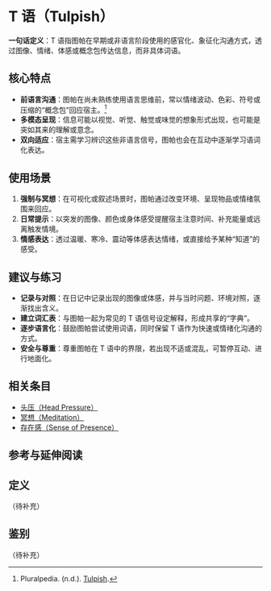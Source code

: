 # T 语（Tulpish）

**一句话定义**：T 语指图帕在早期或非语言阶段使用的感官化、象征化沟通方式，透过图像、情绪、体感或概念包传达信息，而非具体词语。 

## 核心特点

- **前语言沟通**：图帕在尚未熟练使用语言思维前，常以情绪波动、色彩、符号或压缩的“概念包”回应宿主。[^tulpish-pluralpedia]
- **多模态呈现**：信息可能以视觉、听觉、触觉或味觉的想象形式出现，也可能是突如其来的理解或意念。
- **双向适应**：宿主需学习辨识这些非语言信号，图帕也会在互动中逐渐学习语词化表达。

## 使用场景

1. **强制与冥想**：在可视化或叙述场景时，图帕通过改变环境、呈现物品或情绪氛围来回应。
2. **日常提示**：以突发的图像、颜色或身体感受提醒宿主注意时间、补充能量或远离触发情境。
3. **情感表达**：透过温暖、寒冷、震动等体感表达情绪，或直接给予某种“知道”的感受。

## 建议与练习

- **记录与对照**：在日记中记录出现的图像或体感，并与当时问题、环境对照，逐渐找出含义。
- **建立词汇表**：与图帕一起为常见的 T 语信号设定解释，形成共享的“字典”。
- **逐步语言化**：鼓励图帕尝试使用词语，同时保留 T 语作为快速或情绪化沟通的方式。
- **安全与尊重**：尊重图帕在 T 语中的界限，若出现不适或混乱，可暂停互动、进行地面化。

## 相关条目

- [头压（Head Pressure）](entries/系统体验与机制/Head-Pressure.md)
- [冥想（Meditation）](entries/实践与支持/Meditation.md)
- [存在感（Sense of Presence）](entries/系统体验与机制/Sense-Of-Presence.md)

## 参考与延伸阅读

[^tulpish-pluralpedia]: Pluralpedia. (n.d.). [Tulpish](https://pluralpedia.org/w/Tulpish).

## 定义
（待补充）

## 鉴别
（待补充）

